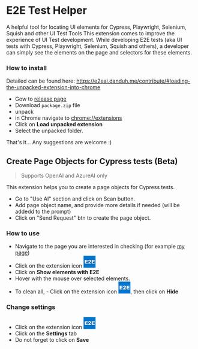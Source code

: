 # E2E Test Helper

A helpful tool for locating UI elements for Cypress, Playwright, Selenium, Squish and other UI Test Tools
This extension comes to improve the experience of UI Test development.
While developing E2E tests (aka UI tests with Cypress, Playwright, Selenium, Squish and others), a developer can simply see the elements on the page and selectors for these elements.

### How to install

Detailed can be found here: https://e2eai.danduh.me/contribute/#loading-the-unpacked-extension-into-chrome

* Gow to [release page](https://eos2git.cec.lab.emc.com/daniel-ostrovsky/ui-tests-ai-helper/releases/tag/v3.0.0)
* Download `package.zip` file
* unpack
* in Chrome navigate to [chrome://extensions](chrome://extensions)
* Click on **Load unpacked extension**
* Select the unpacked folder.

That's it... Any suggestions are welcome :)

## Create Page Objects for Cypress tests (Beta)

>Supports OpenAI and AzureAI only

This extension helps you to create a page objects for Cypress tests.

* Go to "Use AI" section and click on Scan button.
* Add page object name, and provide more details if needed (will be addedd to the prompt)
* Click on "Send Request" btn to create the page object.

### How to use

* Navigate to the page you are interested in checking (for example [my page](https://danduh.me))
* Click on the extension icon ![alt text](src/assets/icon-32.png "Extension Icon")
* Click on **Show elements with E2E**
* Hover with the mouse over selected elements.
* To clean all, - Click on the extension icon ![alt text](src/assets/icon-32.png "Extension Icon"), then click on **Hide**

### Change settings

* Click on the extension icon ![alt text](src/assets/icon-32.png "Extension Icon")
* Click on the **Settings** tab
* Do not forget to click on **Save**

